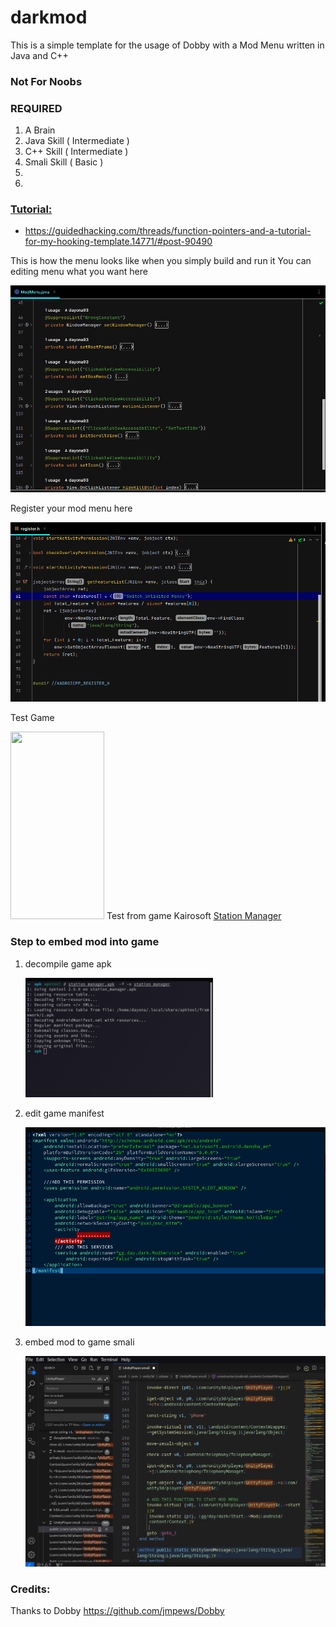 # darkmod

This is a simple template for the usage of Dobby with a Mod Menu written in Java and C++

### Not For Noobs

### REQUIRED

1. A Brain
2. Java Skill ( Intermediate )
3. C++ Skill ( Intermediate )
4. Smali Skill ( Basic )
5. <a href="https://github.com/dayonaart/darkmod/blob/main/tools/apktool.jar" title="Apktool">
6. <a href="https://github.com/dayonaart/darkmod/tree/main/tools" title="Il2CppDumper">

### Tutorial:

* https://guidedhacking.com/threads/function-pointers-and-a-tutorial-for-my-hooking-template.14771/#post-90490

This is how the menu looks like when you simply build and run it
You can editing menu what you want here

<img src='screenshot/mcode.png' width='600' alt="">

Register your mod menu here

<img src='screenshot/register.png' width='600' alt="">

Test Game

<img src='screenshot/khack.gif' width='150' height="300" alt="">
Test from game Kairosoft
<a href="https://happymod.com/station-manager-app-mod/net.kairosoft.android.densha_en/original-download.html" title="Station Manager">
Station Manager</a>

### Step to embed mod into game

1. decompile game apk

   <img src='screenshot/apktool_d.png' width='300' alt="">

2. edit game manifest

   <img src='screenshot/edit_mani.png' width='600' alt="">
3. embed mod to game smali

   <img src='screenshot/add_start_smali.png' width='600' alt="">

### Credits:

Thanks to Dobby https://github.com/jmpews/Dobby

